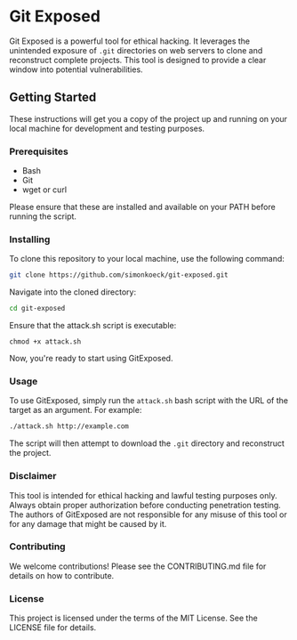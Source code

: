# Git Exposed

Git Exposed is a powerful tool for ethical hacking. It leverages the unintended exposure of `.git` directories on web servers to clone and reconstruct complete projects. This tool is designed to provide a clear window into potential vulnerabilities.

## Getting Started

These instructions will get you a copy of the project up and running on your local machine for development and testing purposes.

### Prerequisites

- Bash
- Git
- wget or curl

Please ensure that these are installed and available on your PATH before running the script.

### Installing

To clone this repository to your local machine, use the following command:

```bash
git clone https://github.com/simonkoeck/git-exposed.git
```

Navigate into the cloned directory:

```bash
cd git-exposed
```

Ensure that the attack.sh script is executable:

```
chmod +x attack.sh
```

Now, you're ready to start using GitExposed.

### Usage

To use GitExposed, simply run the `attack.sh` bash script with the URL of the target as an argument. For example:

```bash
./attack.sh http://example.com
```

The script will then attempt to download the `.git` directory and reconstruct the project.

### Disclaimer

This tool is intended for ethical hacking and lawful testing purposes only. Always obtain proper authorization before conducting penetration testing. The authors of GitExposed are not responsible for any misuse of this tool or for any damage that might be caused by it.

### Contributing

We welcome contributions! Please see the CONTRIBUTING.md file for details on how to contribute.

### License

This project is licensed under the terms of the MIT License. See the LICENSE file for details.
